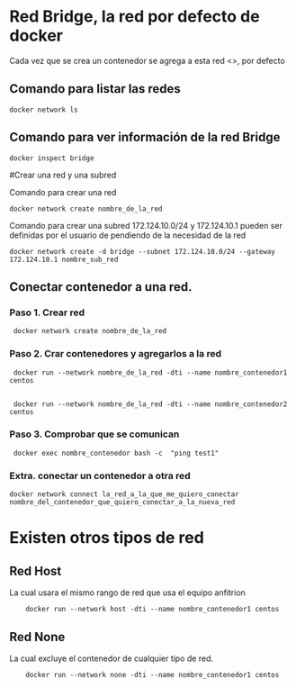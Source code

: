 # Red Bridge, la red por defecto de docker
Cada vez que se crea un contenedor se agrega a esta red <<Bridge>>, por defecto

## Comando para listar las redes	
	 
	docker network ls

## Comando para ver información de la red Bridge

	docker inspect bridge

#Crear una red y una subred 

Comando para crear una red

	docker network create nombre_de_la_red

Comando para crear una subred 172.124.10.0/24 y 172.124.10.1 pueden ser definidas por el usuario de pendiendo de la necesidad de la red

	docker network create -d bridge --subnet 172.124.10.0/24 --gateway 172.124.10.1 nombre_sub_red

## Conectar contenedor a una red.

### Paso 1. Crear red 
	
	 docker network create nombre_de_la_red


### Paso 2. Crar contenedores y agregarlos a la red 
 
	 docker run --network nombre_de_la_red -dti --name nombre_contenedor1 centos


	 docker run --network nombre_de_la_red -dti --name nombre_contenedor2 centos	


### Paso 3. Comprobar que se comunican 

	 docker exec nombre_contenedor bash -c  "ping test1"


### Extra. conectar un contenedor a otra red	 

	docker network connect la_red_a_la_que_me_quiero_conectar nombre_del_contenedor_que_quiero_conectar_a_la_nueva_red

# Existen otros tipos de red

## Red Host
La cual usara el mismo rango de red que usa el equipo anfitrion
	
		docker run --network host -dti --name nombre_contenedor1 centos

## Red None
La cual excluye el contenedor de cualquier tipo de red.

		docker run --network none -dti --name nombre_contenedor1 centos

